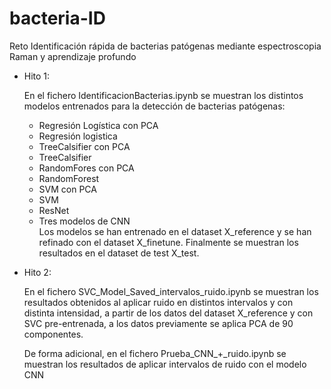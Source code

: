 # bacteria-ID
Reto Identificación rápida de bacterias patógenas mediante espectroscopia Raman y aprendizaje profundo

- Hito 1:

  En el fichero IdentificacionBacterias.ipynb se muestran los distintos modelos entrenados para la detección de bacterias patógenas:
    - Regresión Logística con PCA
    - Regresión logistica
    - TreeCalsifier con PCA
    - TreeCalsifier
    - RandomFores con PCA
    - RandomForest
    - SVM con PCA
    - SVM
    - ResNet
    - Tres modelos de CNN  
  Los modelos se han entrenado en el dataset X_reference y se han refinado con el dataset X_finetune. Finalmente se muestran los resultados en el dataset de test X_test.
  
- Hito 2:

  En el fichero SVC_Model_Saved_intervalos_ruido.ipynb se muestran los resultados obtenidos al aplicar ruido en distintos intervalos y con distinta intensidad, a partir de los datos del dataset X_reference y con SVC pre-entrenada, a los datos previamente se aplica PCA de 90 componentes.
  
  De forma adicional, en el fichero Prueba_CNN_+_ruido.ipynb se muestran los resultados de aplicar intervalos de ruido con el modelo CNN
